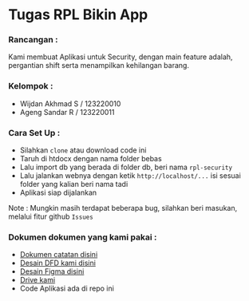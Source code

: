 # Tugas RPL Bikin App

### Rancangan : 
Kami membuat Aplikasi untuk Security, dengan main feature adalah, pergantian shift serta menampilkan kehilangan barang. 

### Kelompok :
- Wijdan Akhmad S / 123220010
- Ageng Sandar R / 123220011

### Cara Set Up :
- Silahkan `clone` atau download code ini
- Taruh di htdocx dengan nama folder bebas
- Lalu import db yang berada di folder db, beri nama `rpl-security`
- Lalu jalankan webnya dengan ketik `http://localhost/...` isi sesuai folder yang kalian beri nama tadi
- Aplikasi siap dijalankan

Note : Mungkin masih terdapat beberapa bug, silahkan beri masukan, melalui fitur github `Issues`

### Dokumen dokumen yang kami pakai : 
- [Dokumen catatan disini](https://docs.google.com/document/d/1gBc-LCJoTcv58L0ib1Cn0uibPYS7FiZ71c9rcz9vGyA/edit?usp=sharing)
- [Desain DFD kami disini](https://app.diagrams.net/#G1oA5Y-PBSBvpwXvnrmiID9ZPkhXoMlNUA#%7B%22pageId%22%3A%227JQi146P6sGG8vP24yxx%22%7D)
- [Desain Figma disini](https://www.figma.com/design/uDdlw39wa3BSiAgnbyLyjQ/Tempat-Design?node-id=1-2&t=hMsG8Q2MhfNO1fXG-1)
- [Drive kami](https://drive.google.com/drive/u/1/folders/10uX6vO1b7RLHNzk3CdgYcYaSK0eUuxNS)
- Code Aplikasi ada di repo ini

